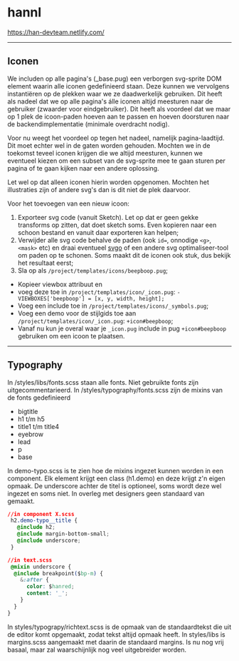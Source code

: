 ﻿# hannl

https://han-devteam.netlify.com/

---

## Iconen
We includen op alle pagina's (_base.pug) een verborgen svg-sprite DOM element waarin alle iconen gedefinieerd staan. Deze kunnen we vervolgens instantiëren op de plekken waar we ze daadwerkelijk gebruiken. Dit heeft als nadeel dat we op alle pagina's álle iconen altijd meesturen naar de gebruiker (zwaarder voor eindgebruiker). Dit heeft als voordeel dat we maar op 1 plek de icoon-paden hoeven aan te passen en hoeven doorsturen naar de backendimplementatie (minimale overdracht nodig). 

Voor nu weegt het voordeel op tegen het nadeel, namelijk pagina-laadtijd. Dit moet echter wel in de gaten worden gehouden. Mochten we in de toekomst teveel iconen krijgen die we altijd meesturen, kunnen we eventueel kiezen om een subset van de svg-sprite mee te gaan sturen per pagina of te gaan kijken naar een andere oplossing.

Let wel op dat alleen iconen hierin worden opgenomen. Mochten het illustraties zijn of andere svg's dan is dit niet de plek daarvoor.

Voor het toevoegen van een nieuw icoon:

1. Exporteer svg code (vanuit Sketch). Let op dat er geen gekke transforms op zitten, dat doet sketch soms. Even kopieren naar een schoon bestand en vanuit daar exporteren kan helpen;
2. Verwijder alle svg code behalve de paden (ook `id=`, onnodige `<g>`, `<mask>` etc) en draai eventueel [svgo](https://github.com/svg/svgo) of een andere svg optimaliseer-tool om paden op te schonen. Soms maakt dit de iconen ook stuk, dus bekijk het resultaat eerst;
3. Sla op als `/project/templates/icons/beepboop.pug`;
* Kopieer viewbox attribuut en
* voeg deze toe in `/project/templates/icon/_icon.pug`: `- VIEWBOXES['beepboop'] = [x, y, width, height];`
* Voeg een include toe in `/project/templates/icons/_symbols.pug`;
* Voeg een demo voor de stijlgids toe aan `/project/templates/icon/_icon.pug`: `+icon#beepboop`;
* Vanaf nu kun je overal waar je `_icon.pug` include in pug `+icon#beepboop` gebruiken om een icoon te plaatsen.

---

## Typography

In /styles/libs/fonts.scss staan alle fonts. Niet gebruikte fonts zijn uitgecommentarieerd.
In /styles/typography/fonts.scss zijn de mixins van de fonts gedefinieerd
- bigtitle
- h1 t/m h5
- title1 t/m title4
- eyebrow
- lead
- p
- base

In demo-typo.scss is te zien hoe de mixins ingezet kunnen worden in een component. Elk element krijgt een class (h1.demo) en deze krijgt z'n eigen opmaak. De underscore achter de titel is optioneel, soms wordt deze wel ingezet en soms niet. In overleg met designers geen standaard van gemaakt.

```css
//in component X.scss
 h2.demo-typo__title {
   @include h2;
   @include margin-bottom-small;
   @include underscore;
 }

//in text.scss
 @mixin underscore {
  @include breakpoint($bp-m) {
    &:after {
      color: $hanred;
      content: '_';
    }
  }
}
```

In styles/typograpy/richtext.scss is de opmaak van de standaardtekst die uit de editor komt opgemaakt, zodat tekst altijd opmaak heeft. In styles/libs is margins.scss aangemaakt met daarin de standaard margins. Is nu nog vrij basaal, maar zal waarschijnlijk nog veel uitgebreider worden.
